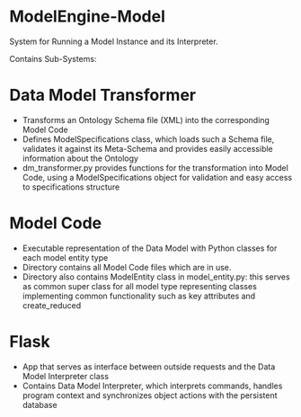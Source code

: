 # ModelEngine-Model
System for Running a Model Instance and its Interpreter.

Contains Sub-Systems:

# Data Model Transformer
* Transforms an Ontology Schema file (XML) into the corresponding Model Code
* Defines ModelSpecifications class, which loads such a Schema file, validates it against its Meta-Schema and provides easily accessible information about the Ontology
* dm_transformer.py provides functions for the transformation into Model Code, using a ModelSpecifications object for validation and easy access to specifications structure

# Model Code
* Executable representation of the Data Model with Python classes for each model entity type
* Directory contains all Model Code files which are in use.
* Directory also contains ModelEntity class in model_entity.py: this serves as common super class for all model type representing classes implementing common functionality such as key attributes and create_reduced

# Flask
* App that serves as interface between outside requests and the Data Model Interpreter class
* Contains Data Model Interpreter, which interprets commands, handles program context and synchronizes object actions with the persistent database
